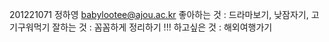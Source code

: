 201221071 정하영
babylootee@ajou.ac.kr
좋아하는 것 : 드라마보기, 낮잠자기, 고기구워먹기
잘하는 것 : 꼼꼼하게 정리하기 !!!
하고싶은 것 : 해외여행가기 
